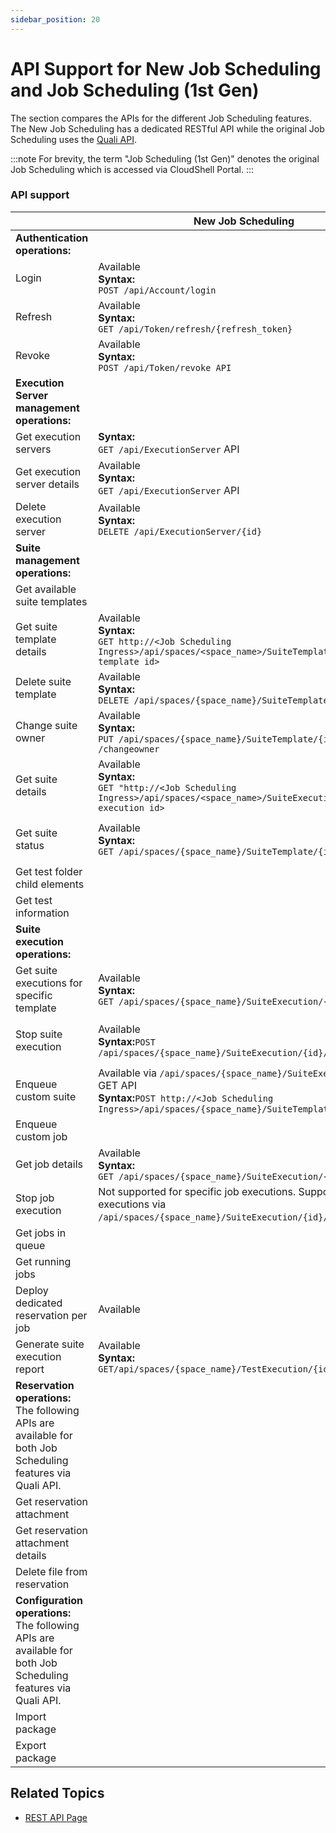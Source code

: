 ```yaml
---
sidebar_position: 20
---
```


# API Support for New Job Scheduling and Job Scheduling (1st Gen)

The section compares the APIs for the different Job Scheduling features. The New Job Scheduling has a dedicated RESTful API while the original Job Scheduling uses the [Quali API](pathname:///api-docs/2024.1/Quali-API/Quali%20API%20Library.html).

:::note
For brevity, the term "Job Scheduling (1st Gen)" denotes the original Job Scheduling which is accessed via CloudShell Portal.
:::

### API support

|   | New Job Scheduling | 1st Gen Job Scheduling |
| --- | --- | --- |
| **Authentication operations:** | | |
| Login | Available<br/>**Syntax:**<br/>`POST /api/Account/login` | Available via `(/API/Auth/Login)` API |
| Refresh | Available<br/>**Syntax:**<br/>`GET /api/Token/refresh/{refresh_token}` |   |
| Revoke | Available<br/>**Syntax:**<br/>`POST /api/Token/revoke API` |   |
| **Execution Server management operations:** |
| Get execution servers | **Syntax:**<br/>`GET /api/ExecutionServer` API | Available via Get Execution Servers API |
| Get execution server details | Available<br/>**Syntax:**<br/>`GET /api/ExecutionServer` API |   |
| Delete execution server | Available<br/>**Syntax:**<br/>`DELETE /api/ExecutionServer/{id}` |   |
| **Suite management operations:** |
| Get available suite templates |   | Available via Get Available Suite Templates API |
| Get suite template details | Available<br/>**Syntax:**<br/>`GET http://<Job Scheduling Ingress>/api/spaces/<space_name>/SuiteTemplate/<suite template id>` | Available via Get Suite Template Details API<br/>**Syntax:**<br/>`GET http://<Quali Server>:9000/API/Scheduling/SuiteTemplates/suiteTemplateName` |
| Delete suite template | Available<br/>**Syntax:**<br/>`DELETE /api/spaces/{space_name}/SuiteTemplate/{id}` |   |
| Change suite owner | Available<br/>**Syntax:**<br/>`PUT ​/api​/spaces​/{space_name}​/SuiteTemplate​/{id}​/changeowner` |   |
| Get suite details | Available<br/>**Syntax:**<br/>`GET "http://<Job Scheduling Ingress>/api/spaces/<space_name>/SuiteExecution/<suite execution id>` | Available via Get Suite Details API<br/>**Syntax:**<br/>`GET http://<Quali Server>:9000/API/Scheduling/Suites/suiteId` |
| Get suite status | Available<br/>**Syntax:**<br/>`GET /api/spaces/{space_name}/SuiteTemplate/{id}` | Available via Get Suite Status API<br/>**Syntax:**<br/>`GET http://<Quali Server>:9000/API/Scheduling/Suites/Status/suiteId` |
| Get test folder child elements |   | Available for TestShell Studio tests only |
| Get test information |   | Available for TestShell Studio tests only |
| **Suite execution operations:** |
| Get suite executions for specific template | Available<br/>**Syntax:**<br/>`GET ​/api​/spaces​/{space_name}​/SuiteExecution​/{id} GET API` |   |
| Stop suite execution | Available<br/>**Syntax:**`POST /api/spaces/{space_name}/SuiteExecution/{id}/stop` | Available via Stop Suite Execution API<br/>**Syntax:**<br/>`DELETE http://<Quali Server>:9000/API/Scheduling/Suites/SuiteId` |
| Enqueue custom suite | Available via `/api/spaces/{space_name}/SuiteExecution/{id}` GET API<br/>**Syntax:**`POST http://<Job Scheduling Ingress>/api/spaces/{space_name}/SuiteTemplate/{id}/start` |Available via Enqueue Custom Suite API<br/>**Syntax:**<br/>`POST http://<Quali Server>:9000/API/Scheduling/Suites` |
| Enqueue custom job |   | Available via Enqueue Custom Job API |
| Get job details | Available<br/>**Syntax:**<br/>`GET /api/spaces/{space_name}/SuiteExecution/{id}` | Available via Get Job Details API |
| Stop job execution | Not supported for specific job executions. Supported for suite executions via `/api/spaces/{space_name}/SuiteExecution/{id}/stop` API | Available via Stop Job Execution API |
| Get jobs in queue |   | Available via Get Queued Jobs API |
| Get running jobs |   | Available via Get Running Jobs API |
| Deploy dedicated reservation per job | Available | Available |
| Generate suite execution report | Available<br/>**Syntax:**<br/>`GET/api/spaces/{space_name}/TestExecution/{id}/Report` |   |
| **Reservation operations:**<br/>The following APIs are available for both Job Scheduling features via Quali API. |
| Get reservation attachment |   |   |
| Get reservation attachment details |   |   |
| Delete file from reservation |   |   |
| **Configuration operations:**<br/>The following APIs are available for both Job Scheduling features via Quali API. |
| Import package |   |   |
| Export package |   |   |

## Related Topics

- [REST API Page](../../jss/jss-portal/jss-rest-api.md)